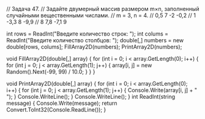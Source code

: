 // Задача 47. 
// Задайте двумерный массив размером m×n, заполненный случайными вещественными числами.
// m = 3, n = 4.
// 0,5 7 -2 -0,2
// 1 -3,3 8 -9,9
// 8 7,8 -7,1 9

int rows = ReadInt("Введите количество строк: ");
int colums = ReadInt("Введите количество столбцов: ");
double[,] numbers = new double[rows, colums];
FillArray2D(numbers);
PrintArray2D(numbers);

void FillArray2D(double[,] array)
{
    for (int i = 0; i < array.GetLength(0); i++)
    {
        for (int j = 0; j < array.GetLength(1); j++)
        {
            array[i, j] = new Random().Next(-99, 99) / 10.0;
        }
    }
}

void PrintArray2D(double[,] array)
{
    for (int i = 0; i < array.GetLength(0); i++)
    {
        for (int j = 0; j < array.GetLength(1); j++)
        {
            Console.Write(array[i, j] + " ");
        }
        Console.WriteLine();
    }
    Console.WriteLine();
}
int ReadInt(string message)
{
    Console.Write(message);
    return Convert.ToInt32(Console.ReadLine());
}